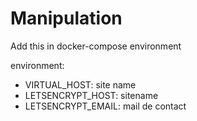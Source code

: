 # Manipulation
Add this in docker-compose environment

environment:
* VIRTUAL_HOST: site name
* LETSENCRYPT_HOST: sitename
* LETSENCRYPT_EMAIL: mail de contact